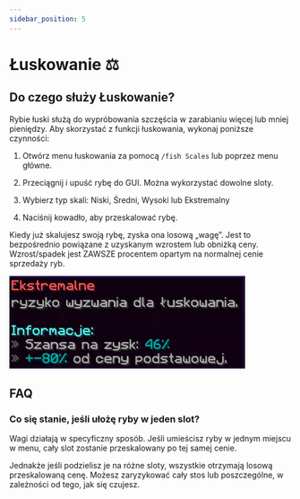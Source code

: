 ```yaml
---
sidebar_position: 5
---
```


# Łuskowanie ⚖

## Do czego służy Łuskowanie?

Rybie łuski służą do wypróbowania szczęścia w zarabianiu więcej lub mniej pieniędzy. Aby skorzystać z funkcji łuskowania, wykonaj poniższe czynności:

1. Otwórz menu łuskowania za pomocą `/fish Scales` lub poprzez menu główne.

2. Przeciągnij i upuść rybę do GUI. Można wykorzystać dowolne sloty.

3. Wybierz typ skali: Niski, Średni, Wysoki lub Ekstremalny

4. Naciśnij kowadło, aby przeskalować rybę.

Kiedy już skalujesz swoją rybę, zyska ona losową „wagę”. Jest to bezpośrednio powiązane z uzyskanym wzrostem lub obniżką ceny. Wzrost/spadek jest ZAWSZE procentem opartym na normalnej cenie sprzedaży ryb.

![Łuskowanie](./assets2/luskowanie.png)

## FAQ

### Co się stanie, jeśli ułożę ryby w jeden slot?

Wagi działają w specyficzny sposób. Jeśli umieścisz ryby w jednym miejscu w menu, cały slot zostanie przeskalowany po tej samej cenie.

Jednakże jeśli podzielisz je na różne sloty, wszystkie otrzymają losową przeskalowaną cenę. Możesz zaryzykować cały stos lub poszczególne, w zależności od tego, jak się czujesz.
